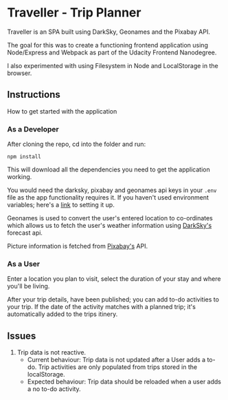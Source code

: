 # Traveller - Trip Planner

Traveller is an SPA built using DarkSky, Geonames and the Pixabay API.

The goal for this was to create a functioning frontend application using Node/Express and Webpack as part of the Udacity Frontend Nanodegree.

I also experimented with using Filesystem in Node and LocalStorage in the browser.

## Instructions

How to get started with the application

### As a Developer

After cloning the repo, cd into the folder and run:

```shell
npm install
```

This will download all the dependencies you need to get the application working.

You would need the darksky, pixabay and geonames api keys in your `.env` file as the app functionality requires it. If you haven't used environment variables; here's a [link](https://www.npmjs.com/package/dotenv) to setting it up.

Geonames is used to convert the user's entered location to co-ordinates which allows us to fetch the user's weather information using [DarkSky's](https://darksky.net/dev/docs#forecast-request) forecast api.

Picture information is fetched from [Pixabay's](https://pixabay.com/api/docs/) API.

### As a User

Enter a location you plan to visit, select the duration of your stay and where you'll be living.

After your trip details, have been published; you can add to-do activities to your trip. If the date of the activity matches with a planned trip; it's automatically added to the trips itinery.

## Issues

1. Trip data is not reactive.
   - Current behaviour: Trip data is not updated after a User adds a to-do. Trip activities are only populated from trips stored in the localStorage.
   - Expected behaviour: Trip data should be reloaded when a user adds a no to-do activity.
